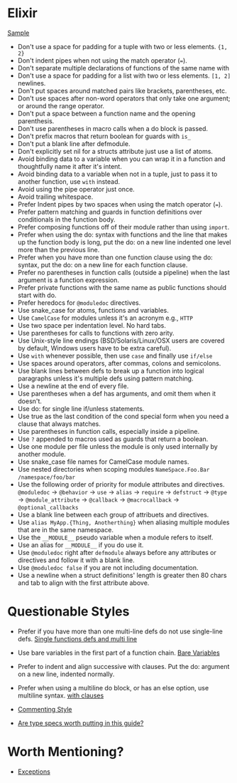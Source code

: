 Elixir
======

[Sample](sample.ex)

* Don't use a space for padding for a tuple with two or less elements. `{1, 2}`
* Don't indent pipes when not using the match operator (`=`).
* Don't separate multiple declarations of functions of the same name with
* Don't use a space for padding for a list with two or less elements. `[1, 2]`
  newlines.
* Don't put spaces around matched pairs like brackets, parentheses, etc.
* Don't use spaces after non-word operators that only take one argument; or 
  around the range operator.
* Don't put a space between a function name and the opening parenthesis.
* Don't use parentheses in macro calls when a do block is passed.
* Don't prefix macros that return boolean for guards with `is_`
* Don't put a blank line after defmodule.
* Don't explicitly set nil for a structs attribute just use a list of atoms.
* Avoid binding data to a variable when you can wrap it in a function and 
  thoughtfully name it after it's intent.
* Avoid binding data to a variable when not in a tuple, just to pass it to 
  another function, use `with` instead.
* Avoid using the pipe operator just once.
* Avoid trailing whitespace.
* Prefer Indent pipes by two spaces when using the match operator (`=`).
* Prefer pattern matching and guards in function definitions over conditionals
  in the function body.
* Prefer composing functions off of their module rather than using `import`.
* Prefer when using the do: syntax with functions and the line that makes up 
  the function body is long, put the do: on a new line indented one level more 
  than the previous line.
* Prefer when you have more than one function clause using the do: syntax, 
  put the do: on a new line for each function clause.
* Prefer no parentheses in function calls (outside a pipeline) when the 
  last argument is a function expression.
* Prefer private functions with the same name as public functions should start 
  with do.
* Prefer heredocs for `@moduledoc` directives.
* Use snake_case for atoms, functions and variables. 
* Use `CamelCase` for modules unless it's an acronym e.g., `HTTP`
* Use two space per indentation level. No hard tabs.
* Use parentheses for calls to functions with zero arity.
* Use Unix-style line endings (BSD/Solaris/Linux/OSX users are covered by 
  default, Windows users have to be extra careful).
* Use `with` whenever possible, then use `case` and finally use `if/else`
* Use spaces around operators, after commas, colons and semicolons.
* Use blank lines between defs to break up a function into logical paragraphs
  unless it's multiple defs using pattern matching.
* Use a newline at the end of every file.
* Use parentheses when a def has arguments, and omit them when it doesn't.
* Use do: for single line if/unless statements.
* Use true as the last condition of the cond special form when you need a 
  clause that always matches.
* Use parentheses in function calls, especially inside a pipeline.
* Use `?` appended to macros used as guards that return a boolean.
* Use one module per file unless the module is only used internally by another 
  module.
* Use snake_case file names for CamelCase module names.
* Use nested directories when scoping modules 
  `NameSpace.Foo.Bar` `/namespace/foo/bar`
* Use the following order of priority for module attributes and directives.
  `@moduledoc` -> `@behavior` -> `use` -> `alias` -> `require` -> 
  `defstruct` -> `@type` -> `@module_attribute` -> `@callback` -> 
  `@macrocallback` -> `@optional_callbacks`
* Use a blank line between each group of attribuets and directives.
* Use `alias MyApp.{Thing, Anotherthing}` when aliasing multiple modules that
  are in the same namespace.
* Use the `__MODULE__` pseudo variable when a module refers to itself.
* Use an alias for `__MODULE__` if you do use it.
* Use `@moduledoc` right after `defmodule` always before any attributes or 
  directives and follow it with a blank line.
* Use `@moduledoc false` if you are not including documentation.
* Use a newline when a struct definitions' length is greater then 80 chars and
  tab to align with the first attribute above.
 
# Questionable Styles
* Prefer if you have more than one multi-line defs do not use single-line defs.
[Single functions defs and multi line](https://github.com/christopheradams/elixir_style_guide#multiple-function-defs)

* Use bare variables in the first part of a function chain.
[Bare Variables](https://github.com/christopheradams/elixir_style_guide#bare-variables)

* Prefer to indent and align successive with clauses. Put the do: argument on a 
  new line, indented normally.
* Prefer when using a multiline do block, or has an else option, use multiline syntax.
[with clauses](https://github.com/christopheradams/elixir_style_guide#with-clauses)

* [Commenting Style](https://github.com/christopheradams/elixir_style_guide#annotations)

* [Are type specs worth putting in this guide?](https://github.com/christopheradams/elixir_style_guide#typedocs)

# Worth Mentioning?
* [Exceptions](https://github.com/christopheradams/elixir_style_guide#exception-names)
